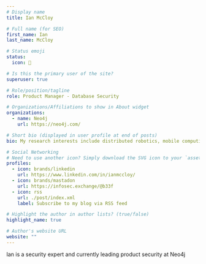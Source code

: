 ```yaml
---
# Display name
title: Ian McCloy

# Full name (for SEO)
first_name: Ian
last_name: McCloy

# Status emoji
status:
  icon: 🐄

# Is this the primary user of the site?
superuser: true

# Role/position/tagline
role: Product Manager - Database Security

# Organizations/Affiliations to show in About widget
organizations:
  - name: Neo4j
    url: https://neo4j.com/

# Short bio (displayed in user profile at end of posts)
bio: My research interests include distributed robotics, mobile computing and programmable matter.

# Social Networking
# Need to use another icon? Simply download the SVG icon to your `assets/media/icons/` folder.
profiles:
  - icon: brands/linkedin
    url: https://www.linkedin.com/in/ianmccloy/
  - icon: brands/mastadon
    url: https://infosec.exchange/@b33f
  - icon: rss
    url: ./post/index.xml
    label: Subscribe to my blog via RSS feed

# Highlight the author in author lists? (true/false)
highlight_name: true

# Author's website URL
website: ""
---
```


Ian is a security expert and currently leading product security at Neo4j
